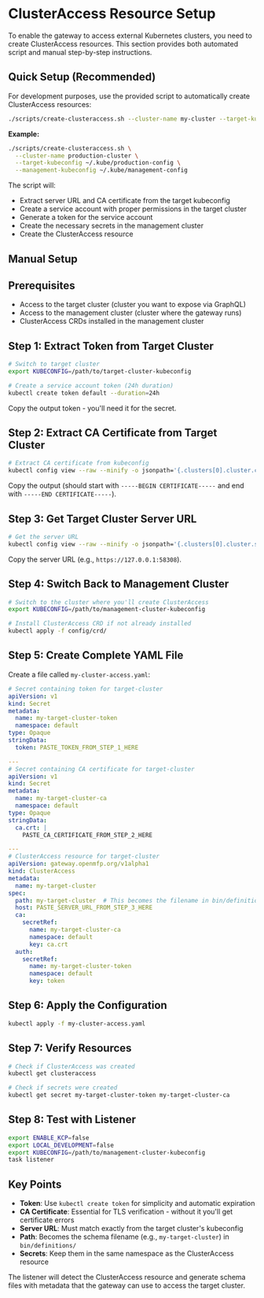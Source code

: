 # ClusterAccess Resource Setup

To enable the gateway to access external Kubernetes clusters, you need to create ClusterAccess resources. This section provides both automated script and manual step-by-step instructions.

## Quick Setup (Recommended)

For development purposes, use the provided script to automatically create ClusterAccess resources:

```bash
./scripts/create-clusteraccess.sh --cluster-name my-cluster --target-kubeconfig /path/to/target-cluster-config
```

**Example:**
```bash
./scripts/create-clusteraccess.sh \
  --cluster-name production-cluster \
  --target-kubeconfig ~/.kube/production-config \
  --management-kubeconfig ~/.kube/management-config
```

The script will:
- Extract server URL and CA certificate from the target kubeconfig
- Create a service account with proper permissions in the target cluster
- Generate a token for the service account
- Create the necessary secrets in the management cluster
- Create the ClusterAccess resource

## Manual Setup

## Prerequisites

- Access to the target cluster (cluster you want to expose via GraphQL)
- Access to the management cluster (cluster where the gateway runs)
- ClusterAccess CRDs installed in the management cluster

## Step 1: Extract Token from Target Cluster

```bash
# Switch to target cluster
export KUBECONFIG=/path/to/target-cluster-kubeconfig

# Create a service account token (24h duration)
kubectl create token default --duration=24h
```

Copy the output token - you'll need it for the secret.

## Step 2: Extract CA Certificate from Target Cluster

```bash
# Extract CA certificate from kubeconfig
kubectl config view --raw --minify -o jsonpath='{.clusters[0].cluster.certificate-authority-data}' | base64 -d
```

Copy the output (should start with `-----BEGIN CERTIFICATE-----` and end with `-----END CERTIFICATE-----`).

## Step 3: Get Target Cluster Server URL

```bash
# Get the server URL
kubectl config view --raw --minify -o jsonpath='{.clusters[0].cluster.server}'
```

Copy the server URL (e.g., `https://127.0.0.1:58308`).

## Step 4: Switch Back to Management Cluster

```bash
# Switch to the cluster where you'll create ClusterAccess
export KUBECONFIG=/path/to/management-cluster-kubeconfig

# Install ClusterAccess CRD if not already installed
kubectl apply -f config/crd/
```

## Step 5: Create Complete YAML File

Create a file called `my-cluster-access.yaml`:

```yaml
# Secret containing token for target-cluster
apiVersion: v1
kind: Secret
metadata:
  name: my-target-cluster-token
  namespace: default
type: Opaque
stringData:
  token: PASTE_TOKEN_FROM_STEP_1_HERE

---
# Secret containing CA certificate for target-cluster
apiVersion: v1
kind: Secret
metadata:
  name: my-target-cluster-ca
  namespace: default
type: Opaque
stringData:
  ca.crt: |
    PASTE_CA_CERTIFICATE_FROM_STEP_2_HERE

---
# ClusterAccess resource for target-cluster
apiVersion: gateway.openmfp.org/v1alpha1
kind: ClusterAccess
metadata:
  name: my-target-cluster
spec:
  path: my-target-cluster  # This becomes the filename in bin/definitions/
  host: PASTE_SERVER_URL_FROM_STEP_3_HERE
  ca:
    secretRef:
      name: my-target-cluster-ca
      namespace: default
      key: ca.crt
  auth:
    secretRef:
      name: my-target-cluster-token
      namespace: default
      key: token
```

## Step 6: Apply the Configuration

```bash
kubectl apply -f my-cluster-access.yaml
```

## Step 7: Verify Resources

```bash
# Check if ClusterAccess was created
kubectl get clusteraccess

# Check if secrets were created
kubectl get secret my-target-cluster-token my-target-cluster-ca
```

## Step 8: Test with Listener

```bash
export ENABLE_KCP=false
export LOCAL_DEVELOPMENT=false
export KUBECONFIG=/path/to/management-cluster-kubeconfig
task listener
```

## Key Points

- **Token**: Use `kubectl create token` for simplicity and automatic expiration
- **CA Certificate**: Essential for TLS verification - without it you'll get certificate errors
- **Server URL**: Must match exactly from the target cluster's kubeconfig
- **Path**: Becomes the schema filename (e.g., `my-target-cluster`) in `bin/definitions/`
- **Secrets**: Keep them in the same namespace as the ClusterAccess resource

The listener will detect the ClusterAccess resource and generate schema files with metadata that the gateway can use to access the target cluster. 